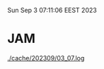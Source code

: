 Sun Sep  3 07:11:06 EEST 2023
# JAM
<a href='./cache/202309/03_07.log'>./cache/202309/03_07.log</a>
